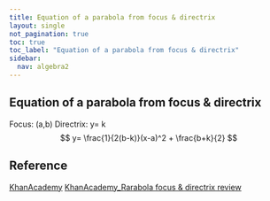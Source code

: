 ```yaml
---
title: Equation of a parabola from focus & directrix
layout: single
not_pagination: true
toc: true
toc_label: "Equation of a parabola from focus & directrix"
sidebar: 
  nav: algebra2
---
```


## Equation of a parabola from focus & directrix

Focus: (a,b)
Directrix: y= k
$$ y= \frac{1}{2(b-k)}(x-a)^2 + \frac{b+k}{2} $$

## Reference
[KhanAcademy](https://www.khanacademy.org/math/algebra-home/algebra2/intro-to-conics-alg2/modal/v/focus-and-directrix-introduction)
[KhanAcademy_Rarabola focus & directrix review](https://www.khanacademy.org/math/algebra-home/algebra2/intro-to-conics-alg2/focus-and-directrix-of-a-parabola-alg2/a/parabola-focus-directrix-review)